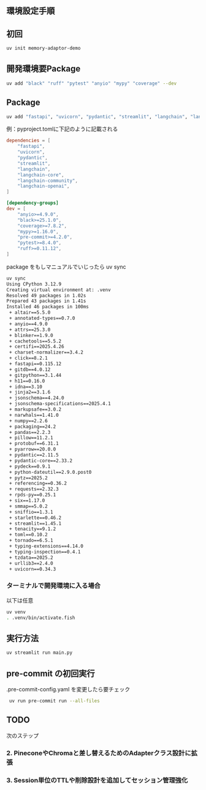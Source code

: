 ## 環境設定手順

## 初回

```bash
uv init memory-adaptor-demo
```

## 開発環境要Package

```bash
uv add "black" "ruff" "pytest" "anyio" "mypy" "coverage" --dev
```

## Package

```bash
uv add "fastapi", "uvicorn", "pydantic", "streamlit", "langchain", "langchain-core", "langchain-community", "langchain-openai",
```


例：pyproject.tomlに下記のように記載される

```toml
dependencies = [
    "fastapi",
    "uvicorn",
    "pydantic",
    "streamlit",
    "langchain",
    "langchain-core",
    "langchain-community",
    "langchain-openai",
]

[dependency-groups]
dev = [
    "anyio>=4.9.0",
    "black>=25.1.0",
    "coverage>=7.8.2",
    "mypy>=1.16.0",
    "pre-commit>=4.2.0",
    "pytest>=8.4.0",
    "ruff>=0.11.12",
]

```

package をもしマニュアルでいじったら uv sync
```bash
uv sync
Using CPython 3.12.9
Creating virtual environment at: .venv
Resolved 49 packages in 1.02s
Prepared 43 packages in 1.41s
Installed 46 packages in 100ms
 + altair==5.5.0
 + annotated-types==0.7.0
 + anyio==4.9.0
 + attrs==25.3.0
 + blinker==1.9.0
 + cachetools==5.5.2
 + certifi==2025.4.26
 + charset-normalizer==3.4.2
 + click==8.2.1
 + fastapi==0.115.12
 + gitdb==4.0.12
 + gitpython==3.1.44
 + h11==0.16.0
 + idna==3.10
 + jinja2==3.1.6
 + jsonschema==4.24.0
 + jsonschema-specifications==2025.4.1
 + markupsafe==3.0.2
 + narwhals==1.41.0
 + numpy==2.2.6
 + packaging==24.2
 + pandas==2.2.3
 + pillow==11.2.1
 + protobuf==6.31.1
 + pyarrow==20.0.0
 + pydantic==2.11.5
 + pydantic-core==2.33.2
 + pydeck==0.9.1
 + python-dateutil==2.9.0.post0
 + pytz==2025.2
 + referencing==0.36.2
 + requests==2.32.3
 + rpds-py==0.25.1
 + six==1.17.0
 + smmap==5.0.2
 + sniffio==1.3.1
 + starlette==0.46.2
 + streamlit==1.45.1
 + tenacity==9.1.2
 + toml==0.10.2
 + tornado==6.5.1
 + typing-extensions==4.14.0
 + typing-inspection==0.4.1
 + tzdata==2025.2
 + urllib3==2.4.0
 + uvicorn==0.34.3
```

### ターミナルで開発環境に入る場合

以下は任意

```bash
uv venv
. .venv/bin/activate.fish  
```

## 実行方法

```bash
uv streamlit run main.py   
```

## pre-commit の初回実行

.pre-commit-config.yaml を変更したら要チェック

```bash
 uv run pre-commit run --all-files
```

## TODO

次のステップ

### 2. PineconeやChromaと差し替えるためのAdapterクラス設計に拡張

### 3. Session単位のTTLや削除設計を追加してセッション管理強化
